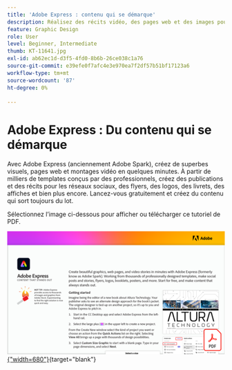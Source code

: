 ```yaml
---
title: 'Adobe Express : contenu qui se démarque'
description: Réalisez des récits vidéo, des pages web et des images pour les réseaux sociaux en quelques minutes avec Adobe Express
feature: Graphic Design
role: User
level: Beginner, Intermediate
thumb: KT-11641.jpg
exl-id: ab62ec1d-d3f5-4fd0-8b6b-26ce038c1a76
source-git-commit: e39efe0f7afc4e3e970ea7f2df57b51bf17123a6
workflow-type: tm+mt
source-wordcount: '87'
ht-degree: 0%

---
```


# Adobe Express : Du contenu qui se démarque

Avec Adobe Express (anciennement Adobe Spark), créez de superbes visuels, pages web et montages vidéo en quelques minutes. À partir de milliers de templates conçus par des professionnels, créez des publications et des récits pour les réseaux sociaux, des flyers, des logos, des livrets, des affiches et bien plus encore. Lancez-vous gratuitement et créez du contenu qui sort toujours du lot.

Sélectionnez l’image ci-dessous pour afficher ou télécharger ce tutoriel de PDF.

[![Image de la première page du tutoriel](assets/Adobe-Express-content-that-stands-out.png){&quot;width=680&quot;}](assets/Adobe-Express-content-that-stands-out.pdf){target="blank"}
